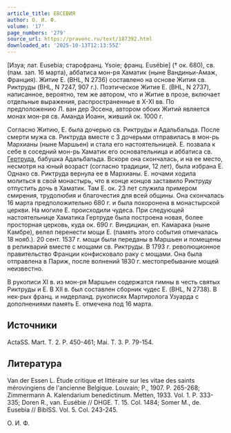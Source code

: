 ```yaml
---
article_title: ЕВСЕВИЯ
author: О. И. Ф.
volume: '17'
page_numbers: '279'
source_url: https://pravenc.ru/text/187392.html
downloaded_at: '2025-10-13T12:13:55Z'
---
```


[Изуа; лат. Eusebia; старофранц. Ysoie; франц. Eusébie] († ок. 680), св. (пам. зап. 16 марта), аббатиса мон-ря Хаматик (ныне Вандиньи-Амаж, Франция). Житие Е. (BHL, N 2736) составлено на основе Жития св. Риктруды (BHL, N 7247, 907 г.). Поэтическое Житие Е. (BHL, N 2737), написанное, вероятно, тем же автором, что и Житие в прозе, включает отдельные выражения, распространенные в X-XI вв. По предположению Л. ван дер Эссена, автором обоих Житий является монах мон-ря св. Аманда Иоанн, живший ок. 1000 г.

Согласно Житию, Е. была дочерью св. Риктруды и Адальбальда. После смерти мужа св. Риктруда вместе с 3 дочерьми отправилась в мон-рь Мархианы (ныне Маршьен) и стала его настоятельницей. Е. позвала к себе в соседний мон-рь Хаматик его основательница и аббатиса св. [Гертруда](https://pravenc.ru/text/Гертруда.html), бабушка Адальбальда. Вскоре она скончалась, и на ее место, несмотря на юный возраст (согласно традиции, 12 лет), была избрана Е. Однако св. Риктруда вернула ее в Мархианы. Е. ночами ходила молиться в свой монастырь, что в конце концов заставило Риктруду отпустить дочь в Хаматик. Там Е. ок. 23 лет служила примером смирения, трудолюбия и благочестия для всей общины. Она скончалась 16 марта предположительно 680 г. и была похоронена в монастырской церкви. На могиле Е. происходили чудеса. При следующей настоятельнице Хаматика Гертруде была построена новая, более просторная церковь, куда ок. 690 г. Виндициан, еп. Камарака (ныне Камбре), велел перенести мощи Е. (память этого события отмечалась 18 нояб.). 20 сент. 1537 г. мощи были переданы в Маршьен и помещены в реликварий вместе с мощами св. Риктруды. В 1793 г. революционное правительство Франции конфисковало раку с мощами. Она была отправлена в Париж, после волнений 1830 г. местопребывание мощей неизвестно.

В рукописи XI в. из мон-ря Маршьен содержатся гимны в честь святых Риктруды и Е. В XII в. был составлен сборник чудес Е. (BHL, N 2738). В нек-рых франц. и нидерланд. рукописях Мартиролога Узуарда с дополнениями память Е. отмечена под 16 марта.

## Источники

ActaSS. Mart. T. 2. P. 450-461; Mai. T. 3. P. 79-154.

## Литература

Van der Essen L. Étude critique et littéraire sur les vitae des saints mérovingiens de l'ancienne Belgique. Louvain; P., 1907. P. 265-268; Zimmermann A. Kalendarium benedictinum. Metten, 1933. Vol. 1. P. 333-335; Doren R., van. Eusébie // DHGE. T. 15. Col. 1484; Somer M., de. Eusebia // BiblSS. Vol. 5. Col. 243-245.

О. И. Ф.
